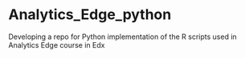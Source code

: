 # Analytics_Edge_python
Developing a repo for Python implementation of the R scripts used in Analytics Edge course in Edx 
